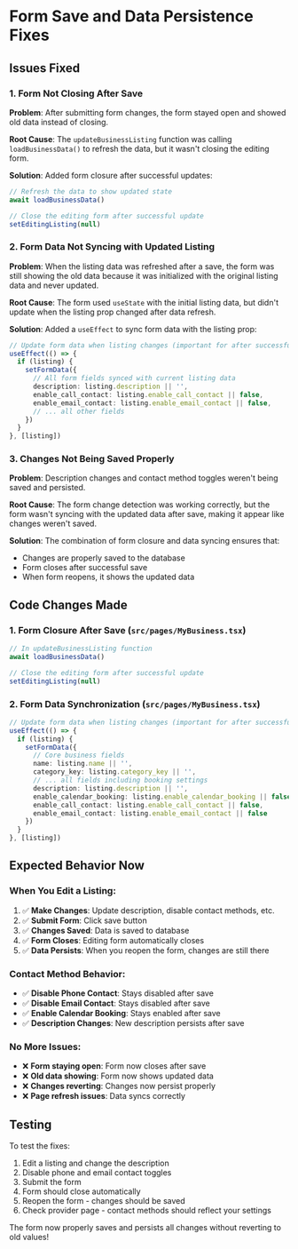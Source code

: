 # Form Save and Data Persistence Fixes

## Issues Fixed

### 1. **Form Not Closing After Save**
**Problem**: After submitting form changes, the form stayed open and showed old data instead of closing.

**Root Cause**: The `updateBusinessListing` function was calling `loadBusinessData()` to refresh the data, but it wasn't closing the editing form.

**Solution**: Added form closure after successful updates:
```typescript
// Refresh the data to show updated state
await loadBusinessData()

// Close the editing form after successful update
setEditingListing(null)
```

### 2. **Form Data Not Syncing with Updated Listing**
**Problem**: When the listing data was refreshed after a save, the form was still showing the old data because it was initialized with the original listing data and never updated.

**Root Cause**: The form used `useState` with the initial listing data, but didn't update when the listing prop changed after data refresh.

**Solution**: Added a `useEffect` to sync form data with the listing prop:
```typescript
// Update form data when listing changes (important for after successful updates)
useEffect(() => {
  if (listing) {
    setFormData({
      // All form fields synced with current listing data
      description: listing.description || '',
      enable_call_contact: listing.enable_call_contact || false,
      enable_email_contact: listing.enable_email_contact || false,
      // ... all other fields
    })
  }
}, [listing])
```

### 3. **Changes Not Being Saved Properly**
**Problem**: Description changes and contact method toggles weren't being saved and persisted.

**Root Cause**: The form change detection was working correctly, but the form wasn't syncing with the updated data after save, making it appear like changes weren't saved.

**Solution**: The combination of form closure and data syncing ensures that:
- Changes are properly saved to the database
- Form closes after successful save
- When form reopens, it shows the updated data

## Code Changes Made

### 1. Form Closure After Save (`src/pages/MyBusiness.tsx`)
```typescript
// In updateBusinessListing function
await loadBusinessData()

// Close the editing form after successful update
setEditingListing(null)
```

### 2. Form Data Synchronization (`src/pages/MyBusiness.tsx`)
```typescript
// Update form data when listing changes (important for after successful updates)
useEffect(() => {
  if (listing) {
    setFormData({
      // Core business fields
      name: listing.name || '',
      category_key: listing.category_key || '',
      // ... all fields including booking settings
      description: listing.description || '',
      enable_calendar_booking: listing.enable_calendar_booking || false,
      enable_call_contact: listing.enable_call_contact || false,
      enable_email_contact: listing.enable_email_contact || false
    })
  }
}, [listing])
```

## Expected Behavior Now

### **When You Edit a Listing:**
1. ✅ **Make Changes**: Update description, disable contact methods, etc.
2. ✅ **Submit Form**: Click save button
3. ✅ **Changes Saved**: Data is saved to database
4. ✅ **Form Closes**: Editing form automatically closes
5. ✅ **Data Persists**: When you reopen the form, changes are still there

### **Contact Method Behavior:**
- ✅ **Disable Phone Contact**: Stays disabled after save
- ✅ **Disable Email Contact**: Stays disabled after save  
- ✅ **Enable Calendar Booking**: Stays enabled after save
- ✅ **Description Changes**: New description persists after save

### **No More Issues:**
- ❌ **Form staying open**: Form now closes after save
- ❌ **Old data showing**: Form now shows updated data
- ❌ **Changes reverting**: Changes now persist properly
- ❌ **Page refresh issues**: Data syncs correctly

## Testing

To test the fixes:
1. Edit a listing and change the description
2. Disable phone and email contact toggles
3. Submit the form
4. Form should close automatically
5. Reopen the form - changes should be saved
6. Check provider page - contact methods should reflect your settings

The form now properly saves and persists all changes without reverting to old values!
